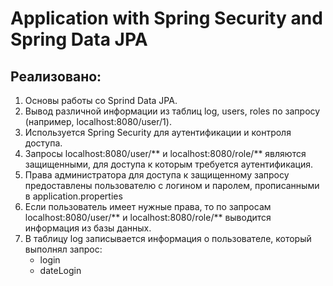 # Application with Spring Security and Spring Data JPA

## Реализовано:
1. Основы работы со Sprind Data JPA.
2. Вывод различной информации из таблиц log, users, roles по запросу (например, localhost:8080/user/1).
3. Используется Spring Security для аутентификации и контроля доступа.
4. Запросы localhost:8080/user/** и localhost:8080/role/** являются защищенными, для доступа к которым требуется аутентификация.
5. Права администратора для доступа к защищенному запросу предоставлены пользователю с логином и паролем, прописанными в application.properties
6. Если пользователь имеет нужные права, то по запросам  localhost:8080/user/** и localhost:8080/role/** выводится информация из базы данных.
7. В таблицу log записывается информация о пользователе, который выполнял запрос: <ul><li>login</li><li>dateLogin</li></ul>
